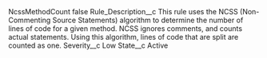 <?xml version="1.0" encoding="UTF-8"?>
<CustomMetadata xmlns="http://soap.sforce.com/2006/04/metadata" xmlns:xsi="http://www.w3.org/2001/XMLSchema-instance" xmlns:xsd="http://www.w3.org/2001/XMLSchema">
    <label>NcssMethodCount</label>
    <protected>false</protected>
    <values>
        <field>Rule_Description__c</field>
        <value xsi:type="xsd:string">This rule uses the NCSS (Non-Commenting Source Statements) algorithm to determine the number of lines of code for a given method. NCSS ignores comments, and counts actual statements. Using this algorithm, lines of code that are split are counted as one.</value>
    </values>
    <values>
        <field>Severity__c</field>
        <value xsi:type="xsd:string">Low</value>
    </values>
    <values>
        <field>State__c</field>
        <value xsi:type="xsd:string">Active</value>
    </values>
</CustomMetadata>
